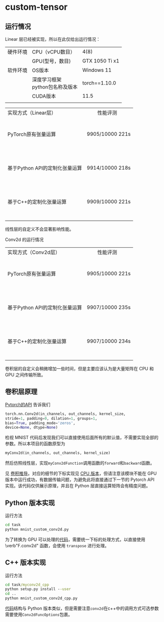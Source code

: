 # custom-tensor


## 运行情况

Linear 层已经被实现，所以在此仅给出运行情况：

||||
|--------|--------------|--------------------------|
|硬件环境|CPU（vCPU数目）|4(8)|
||GPU(型号，数目)| GTX 1050 Ti x1|
|软件环境|OS版本|Windows 11|
||深度学习框架<br>python包名称及版本|torch==1.10.0|
||CUDA版本|11.5|
||||

|||
|---------------|---------------------------|
| 实现方式（Linear层）| &nbsp; &nbsp; &nbsp; &nbsp; 性能评测 |
|<br/> <br/>PyTorch原有张量运算<br/> <br/>&nbsp;| 9905/10000 221s |
|<br/> <br/>基于Python API的定制化张量运算<br/> <br/>&nbsp;|9914/10000  218s|
|<br/> <br/>基于C++的定制化张量运算<br/> <br/>&nbsp;|9909/10000 221s|
||||

线性层的自定义不会显著影响性能。

Conv2d 的运行情况

|||
|---------------|---------------------------|
| 实现方式（Conv2d层）| &nbsp; &nbsp; &nbsp; &nbsp; 性能评测 |
|<br/> <br/>PyTorch原有张量运算<br/> <br/>&nbsp;|9905/10000 221s|
|<br/> <br/>基于Python API的定制化张量运算<br/> <br/>&nbsp;|9907/10000  235s|
|<br/> <br/>基于C++的定制化张量运算<br/> <br/>&nbsp;|9907/10000 234s|
||||

卷积层的自定义会稍微增加一些时间，但是主要应该认为是大量矩阵在 CPU 和 GPU 之间传输所致。

## 卷积层原理

[Pytorch的API](https://pytorch.org/docs/master/generated/torch.nn.Conv2d.html#torch.nn.Conv2d) 告诉我们
```python
torch.nn.Conv2d(in_channels, out_channels, kernel_size, 
stride=1, padding=0, dilation=1, groups=1, 
bias=True, padding_mode='zeros', 
device=None, dtype=None)
```
检视 MNIST 代码后发现我们可以直接使用后面所有的默认值，不需要实现全部的参数。所以本项目的函数原型为
```python
myConv2d(in_channels, out_channels, kernel_size)
```

然后仿照线性层，实现`myConv2dFunction`调用函数的`forward`和`backward`函数。

见 [卷积推导](https://logcreative.github.io/custom-tensor/img/conv.pdf)。对应的细节的下标实现见 [CPU 版本](task/custom_conv2d_cpu.py)，但请注意该模块不能在 GPU 版本中运行成功，有数据传输问题，为避免此将直接通过下一节的 Pytorch API 实现。该代码仅供展示原理，并且在 Python 层直接运算矩阵会有精度问题。

## Python 版本实现

运行方法

```cmd
cd task
python mnist_custom_conv2d.py
```

为了转换为 GPU 可以处理的[代码](task/custom_conv2d.py)，需要统一下标的处理方式，以直接使用 \verb"F.conv2d" 函数，会使用 `transpose` 进行处理。

## C++ 版本实现

运行方法

```cmd
cd task/myconv2d_cpp
python setup.py install --user
cd ..
python mnist_custom_conv2d_cpp.py
```

[代码](task/myconv2d_cpp/myconv2d.cpp)结构与 Python 版本类似，但是需要注意`conv2d`在c++中的调用方式可选参数需要使用`Conv2dFuncOptions`包裹。